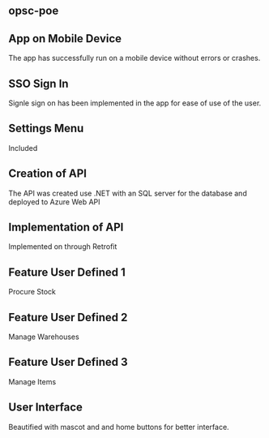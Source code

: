 ## opsc-poe

## App on Mobile Device
The app has successfully run on a mobile device without errors or crashes.

## SSO Sign In
Signle sign on has been implemented in the app for ease of use of the user.

## Settings Menu
Included

## Creation of API
The API was created use .NET with an SQL server for the database and deployed to Azure Web API

## Implementation of API
Implemented on through Retrofit

## Feature User Defined 1
Procure Stock

## Feature User Defined 2
Manage Warehouses

## Feature User Defined 3
Manage Items

## User Interface
Beautified with mascot and and home buttons for better interface.
